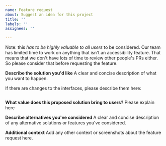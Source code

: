 ```yaml
---
name: Feature request
about: Suggest an idea for this project
title: ''
labels: ''
assignees: ''

---
```


Note: this _has to be highly valuable to all users_ to be considered. Our team has limited time to work on anything that isn't an accessibility feature. That means that we don't have lots of time to review other people's PRs either. So please consider that before requesting the feature.

**Describe the solution you'd like**
A clear and concise description of what you want to happen.

If there are changes to the interfaces, please describe them here:
```ts

```

**What value does this proposed solution bring to users?**
Please explain here

**Describe alternatives you've considered**
A clear and concise description of any alternative solutions or features you've considered.

**Additional context**
Add any other context or screenshots about the feature request here.
